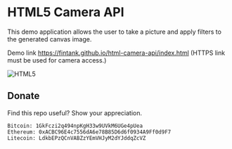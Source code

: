 # HTML5 Camera API

This demo application allows the user to take a picture and apply filters to the generated canvas image.

Demo link https://fintank.github.io/html-camera-api/index.html (HTTPS link must be used for camera access.)

![HTML5](http://rack.1.mshcdn.com/media/ZgkyMDEyLzEyLzA0LzEyL2hvd2phdmFzY3JpLmFINi5qcGcKcAl0aHVtYgk5NTB4NTM0IwplCWpwZw/95d1be23/73e/how-javascript-html5-are-remaking-the-web-5c63b02977.jpg)

## Donate

Find this repo useful? Show your appreciation.

```
Bitcoin: 1GkFczi2q494npKgH33w9UVkM6UGe4pUea
Ethereum: 0xACBC96E4c7556dA6e78B85D6d6f0934A9Ff0d9F7
Litecoin: LdkbEPzQCnVABZzYEmVHJyM2dYJddqZcVZ
```
